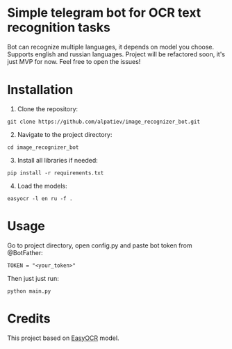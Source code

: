 # Simple telegram bot for OCR text recognition tasks
Bot can recognize multiple languages, it depends on model you choose. Supports english and russian languages.
Project will be refactored soon, it's just MVP for now. Feel free to open the issues! 

# Installation
1. Clone the repository:
```
git clone https://github.com/alpatiev/image_recognizer_bot.git
```
2. Navigate to the project directory:
```
cd image_recognizer_bot
```
3. Install all libraries if needed:
```
pip install -r requirements.txt
```
4. Load the models:
```
easyocr -l en ru -f .
```

# Usage
Go to project directory, open config.py and paste bot token from @BotFather:
```
TOKEN = "<your_token>"
```
Then just just run:
```
python main.py
```

# Credits
This project based on [EasyOCR](https://github.com/JaidedAI/EasyOCR) model.

